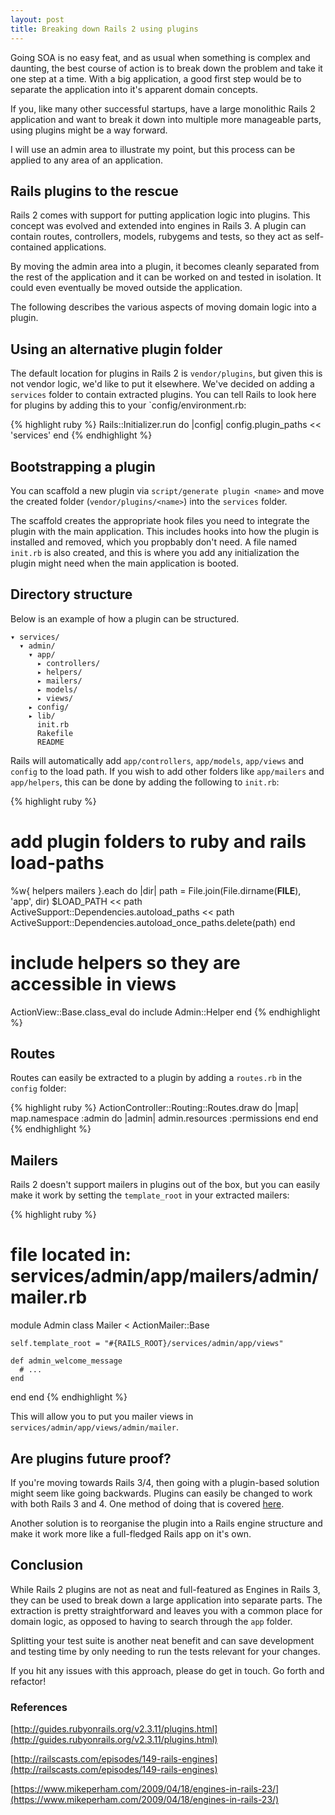 ```yaml
---
layout: post
title: Breaking down Rails 2 using plugins
---
```


Going SOA is no easy feat, and as usual when something is complex and
daunting, the best course of action is to break down the problem and take it one
step at a time. With a big application, a good first step would be to
separate the application into it's apparent domain concepts.

<!-- more -->

If you, like many other successful startups, have a large monolithic Rails 2
application and want to break it down into multiple more manageable parts,
using plugins might be a way forward.

I will use an admin area to illustrate my point, but this process can be applied
to any area of an application.

## Rails plugins to the rescue

Rails 2 comes with support for putting application logic into plugins. This
concept was evolved and extended into engines in Rails 3. A plugin can contain
routes, controllers, models, rubygems and tests, so they act as self-contained
applications.

By moving the admin area into a plugin, it becomes cleanly separated from the
rest of the application and it can be worked on and tested in isolation. It
could even eventually be moved outside the application.

The following describes the various aspects of moving domain logic into a
plugin.

## Using an alternative plugin folder

The default location for plugins in Rails 2 is `vendor/plugins`, but given this
is not vendor logic, we'd like to put it elsewhere. We've decided on adding a
`services` folder to contain extracted plugins. You can tell Rails to look here
for plugins by adding this to your `config/environment.rb:

{% highlight ruby %}
Rails::Initializer.run do |config|
  config.plugin_paths << 'services'
end
{% endhighlight %}

## Bootstrapping a plugin

You can scaffold a new plugin via `script/generate plugin <name>` and move the
created folder (`vendor/plugins/<name>`) into the `services` folder.

The scaffold creates the appropriate hook files you need to integrate the
plugin with the main application. This includes hooks into how the plugin is
installed and removed, which you propbably don't need. A file named `init.rb` is
also created, and this is where you add any initialization the plugin might need
when the main application is booted.


## Directory structure

Below is an example of how a plugin can be structured.

    ▾ services/
      ▾ admin/
        ▾ app/
          ▸ controllers/
          ▸ helpers/
          ▸ mailers/
          ▸ models/
          ▸ views/
        ▸ config/
        ▸ lib/
          init.rb
          Rakefile
          README

Rails will automatically add `app/controllers`, `app/models`, `app/views` and
`config` to the load path. If you wish to add other folders like `app/mailers`
and `app/helpers`, this can be done by adding the following to `init.rb`:

{% highlight ruby %}
# add plugin folders to ruby and rails load-paths
%w{ helpers mailers }.each do |dir|
  path = File.join(File.dirname(__FILE__), 'app', dir)
  $LOAD_PATH << path
  ActiveSupport::Dependencies.autoload_paths << path
  ActiveSupport::Dependencies.autoload_once_paths.delete(path)
end

# include helpers so they are accessible in views
ActionView::Base.class_eval do
  include Admin::Helper
end
{% endhighlight %}


## Routes

Routes can easily be extracted to a plugin by adding a `routes.rb` in the
`config` folder:

{% highlight ruby %}
ActionController::Routing::Routes.draw do |map|
  map.namespace :admin do |admin|
    admin.resources :permissions
  end
end
{% endhighlight %}


## Mailers

Rails 2 doesn't support mailers in plugins out of the box, but you can easily
make it work by setting the `template_root` in your extracted mailers:

{% highlight ruby %}
# file located in: services/admin/app/mailers/admin/mailer.rb
module Admin
  class Mailer < ActionMailer::Base

    self.template_root = "#{RAILS_ROOT}/services/admin/app/views"

    def admin_welcome_message
      # ...
    end
  end
end
{% endhighlight %}

This will allow you to put you mailer views in
`services/admin/app/views/admin/mailer`.

## Are plugins future proof?

If you're moving towards Rails 3/4, then going with a plugin-based solution
might seem like going backwards. Plugins can easily be changed to work with both
Rails 3 and 4. One method of doing that is covered
[here](http://matt.coneybeare.me/how-to-convert-simple-rails-23-style-plugins/).

Another solution is to reorganise the plugin into a Rails engine structure and
make it work more like a full-fledged Rails app on it's own.


## Conclusion

While Rails 2 plugins are not as neat and full-featured as Engines in Rails 3,
they can be used to break down a large application into separate parts. The
extraction is pretty straightforward and leaves you with a common place for
domain logic, as opposed to having to search through the `app` folder.

Splitting your test suite is another neat benefit and can save development and
testing time by only needing to run the tests relevant for your changes.

If you hit any issues with this approach, please do get in touch. Go forth and
refactor!

### References

[http://guides.rubyonrails.org/v2.3.11/plugins.html](http://guides.rubyonrails.org/v2.3.11/plugins.html)

[http://railscasts.com/episodes/149-rails-engines](http://railscasts.com/episodes/149-rails-engines)

[https://www.mikeperham.com/2009/04/18/engines-in-rails-23/](https://www.mikeperham.com/2009/04/18/engines-in-rails-23/)
